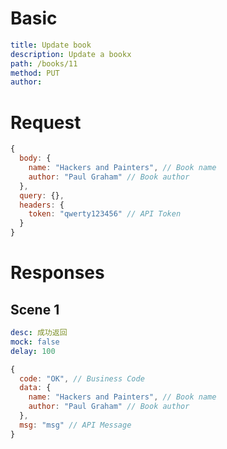 # Basic

```yaml
title: Update book
description: Update a bookx
path: /books/11
method: PUT
author:
```

# Request

```js
{
  body: {
    name: "Hackers and Painters", // Book name
    author: "Paul Graham" // Book author
  },
  query: {},
  headers: {
    token: "qwerty123456" // API Token
  }
}
```

# Responses

## Scene 1

```yaml
desc: 成功返回
mock: false
delay: 100
```

```js
{
  code: "OK", // Business Code
  data: {
    name: "Hackers and Painters", // Book name
    author: "Paul Graham" // Book author
  },
  msg: "msg" // API Message
}
```
